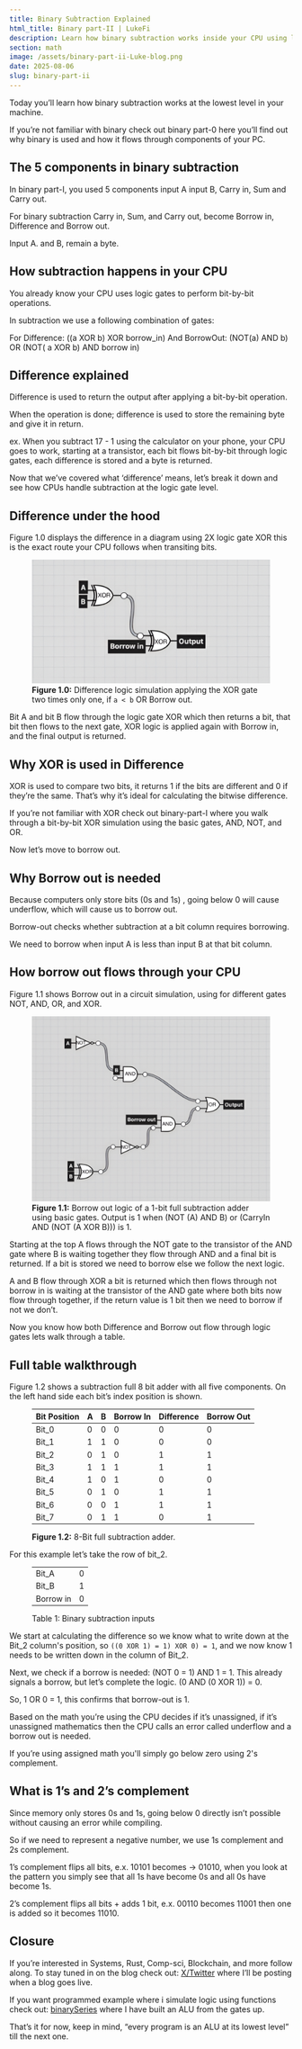 ```yaml
---
title: Binary Subtraction Explained
html_title: Binary part-II | LukeFi
description: Learn how binary subtraction works inside your CPU using logic gates like XOR, AND, OR, and NOT. This blog breaks down difference and borrow logic step-by-step with diagrams, truth tables, and 1’s & 2’s coACmplement examples.
section: math
image: /assets/binary-part-ii-Luke-blog.png
date: 2025-08-06
slug: binary-part-ii
---
```


Today you’ll learn how binary subtraction works at the lowest level in your machine.

If you’re not familiar with binary check out binary part-0 here you’ll find out why binary is used and how it flows through components of your PC.

## The 5 components in binary subtraction

In binary part-I, you used 5 components input A input B, Carry in, Sum and Carry out.

For binary subtraction Carry in, Sum, and Carry out, become Borrow in, Difference and Borrow out.

Input A. and B, remain a byte.
<br />

## How subtraction happens in your CPU

You already know your CPU uses logic gates to perform bit-by-bit operations.

In subtraction we use a following combination of gates:

For Difference: ((a XOR b) XOR borrow_in)
And BorrowOut: (NOT(a) AND b) OR (NOT( a XOR b) AND borrow in)
<br />

## Difference explained

Difference is used to return the output after applying a bit-by-bit operation.

When the operation is done; difference is used to store the remaining byte and give it in return.

ex. When you subtract 17 - 1 using the calculator on your phone, your CPU goes to work, starting at a transistor, each bit flows bit-by-bit through logic gates, each difference is stored and a byte is returned.

Now that we’ve covered what ‘difference’ means, let’s break it down and see how CPUs handle subtraction at the logic gate level.
<br />

## Difference under the hood

Figure 1.0 displays the difference in a diagram using 2X logic gate XOR this is the exact route your CPU follows when transiting bits.

<figure>
<img
src="/assets/difference_gate.png"
alt="Figure 1.0: Difference logic simulation applying the XOR gate two times"
class="default-img-setting"
/>

<figcaption>
<b>Figure 1.0:</b> Difference logic simulation applying the
XOR gate two times only one, if <code>a &lt; b</code> OR Borrow out.
</figcaption>
</figure>

Bit A and bit B flow through the logic gate XOR which then returns a bit, that bit then flows to the next gate, XOR logic is applied again with Borrow in, and the final output is returned.
<br />

## Why XOR is used in Difference

XOR is used to compare two bits, it returns 1 if the bits are different and 0 if they’re the same. That’s why it’s ideal for calculating the bitwise difference.

If you’re not familiar with XOR check out binary-part-I where you walk through a bit-by-bit XOR simulation using the basic gates, AND, NOT, and OR.

Now let’s move to borrow out.
<br />

## Why Borrow out is needed

Because computers only store bits (0s and 1s) , going below 0 will cause underflow, which will cause us to borrow out.

Borrow-out checks whether subtraction at a bit column requires borrowing.

We need to borrow when input A is less than input B at that bit column.
<br />

## How borrow out flows through your CPU

Figure 1.1 shows Borrow out in a circuit simulation, using for different gates NOT, AND, OR, and XOR.

<figure>
<img
src="/assets/borrow-out-logic-simulation.png"
alt="Figure 1.1: Borrow out logic of a 1-bit full subtraction adder using basic gates. Output is 1 when (NOT (A) AND B) or (CarryIn AND (NOT (A XOR B))) is 1."
class="default-img-setting"
/>

<figcaption>
<b>Figure 1.1:</b> Borrow out logic of a 1-bit full
subtraction adder using basic gates. Output is 1 when (NOT (A)
AND B) or (CarryIn AND (NOT (A XOR B))) is 1.
</figcaption>
</figure>

Starting at the top A flows through the NOT gate to the transistor of the AND gate where B is waiting together they flow through AND and a final bit is returned. If a bit is stored we need to borrow else we follow the next logic.

A and B flow through XOR a bit is returned which then flows through not borrow in is waiting at the transistor of the AND gate where both bits now flow through together, if the return value is 1 bit then we need to borrow if not we don’t.

Now you know how both Difference and Borrow out flow through logic gates lets walk through a table.
<br />

## Full table walkthrough

Figure 1.2 shows a subtraction full 8 bit adder with all five components. On the left hand side each bit’s index position is shown.

<figure>
  <table>
    <thead>
      <tr>
        <th>Bit Position</th>
        <th>A</th>
        <th>B</th>
        <th>Borrow In</th>
        <th>Difference</th>
        <th>Borrow Out</th>
      </tr>
    </thead>
    <tbody>
      <tr><td>Bit_0</td><td>0</td><td>0</td><td>0</td><td>0</td><td>0</td></tr>
      <tr><td>Bit_1</td><td>1</td><td>1</td><td>0</td><td>0</td><td>0</td></tr>
      <tr><td>Bit_2</td><td>0</td><td>1</td><td>0</td><td>1</td><td>1</td></tr>
      <tr><td>Bit_3</td><td>1</td><td>1</td><td>1</td><td>1</td><td>1</td></tr>
      <tr><td>Bit_4</td><td>1</td><td>0</td><td>1</td><td>0</td><td>0</td></tr>
      <tr><td>Bit_5</td><td>0</td><td>1</td><td>0</td><td>1</td><td>1</td></tr>
      <tr><td>Bit_6</td><td>0</td><td>0</td><td>1</td><td>1</td><td>1</td></tr>
      <tr><td>Bit_7</td><td>0</td><td>1</td><td>1</td><td>0</td><td>1</td></tr>
    </tbody>
  </table>
  <figcaption><b>Figure 1.2:</b> 8-Bit full subtraction adder.
  </figcaption>
</figure>

For this example let’s take the row of bit_2.

<figure>
  <table class="table-350px">
    <tr>
      <td>Bit_A</td>
      <td>0</td>
    </tr>
    <tr>
      <td>Bit_B</td>
      <td>1</td>
    </tr>
    <tr>
      <td>Borrow in</td>
      <td>0</td>
    </tr>
  </table>
  <figcaption>Table 1: Binary subtraction inputs</figcaption>
</figure>

We start at calculating the difference so we know what to write down at the Bit_2 column's position, so `((0 XOR 1) = 1) XOR 0) = 1`, and we now know 1 needs to be written down in the column of Bit_2.

Next, we check if a borrow is needed: (NOT 0 = 1) AND 1 = 1. This already signals a borrow, but let’s complete the logic. (0 AND (0 XOR 1)) = 0.

So, 1 OR 0 = 1, this confirms that borrow-out is 1.

Based on the math you’re using the CPU decides if it’s unassigned, if it’s unassigned mathematics then the CPU calls an error called underflow and a borrow out is needed.

If you’re using assigned math you'll simply go below zero using 2's complement.
<br />

## What is 1’s and 2’s complement

Since memory only stores 0s and 1s, going below 0 directly isn’t possible without causing an error while compiling.

So if we need to represent a negative number, we use 1s complement and 2s complement.

1’s complement flips all bits, e.x. 10101 becomes → 01010, when you look at the pattern you simply see that all 1s have become 0s and all 0s have become 1s.

2’s complement flips all bits + adds 1 bit, e.x. 00110 becomes 11001 then one is added so it becomes 11010.
<br />

## Closure

If you’re interested in Systems, Rust, Comp-sci, Blockchain, and more follow along. To stay tuned in on the blog check out: [X/Twitter](https://x.com/lukefi_) where I’ll be posting when a blog goes live.

If you want programmed example where i simulate logic using functions check out: [binarySeries](https://github.com/Lmpkessels/binarySeries) where I have built an ALU from the gates up.

That’s it for now, keep in mind, “every program is an ALU at its lowest level” till the next one.
